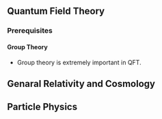 ## Quantum Field Theory
### Prerequisites
#### Group Theory
* Group theory is extremely important in QFT.
## Genaral Relativity and Cosmology
## Particle Physics
